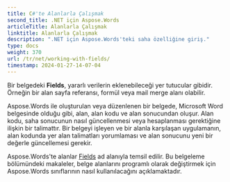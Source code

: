 ```yaml
---
title: C#'te Alanlarla Çalışmak
second_title: .NET için Aspose.Words
articleTitle: Alanlarla Çalışmak
linktitle: Alanlarla Çalışmak
description: ".NET için Aspose.Words'teki saha özelliğine giriş."
type: docs
weight: 370
url: /tr/net/working-with-fields/
timestamp: 2024-01-27-14-07-04
---
```


Bir belgedeki **Fields**, yararlı verilerin eklenebileceği yer tutucular gibidir. Örneğin bir alan sayfa referansı, formül veya mail merge alanı olabilir.

Aspose.Words ile oluşturulan veya düzenlenen bir belgede, Microsoft Word belgesinde olduğu gibi, alan, alan kodu ve alan sonucundan oluşur. Alan kodu, saha sonucunun nasıl güncellenmesi veya hesaplanması gerektiğine ilişkin bir talimattır. Bir belgeyi işleyen ve bir alanla karşılaşan uygulamanın, alan kodunda yer alan talimatları yorumlaması ve alan sonucunu yeni bir değerle güncellemesi gerekir.

Aspose.Words'te alanlar [Fields](https://reference.aspose.com/words/tr/net/aspose.words.fields/) ad alanıyla temsil edilir. Bu belgeleme bölümündeki makaleler, belge alanlarını programlı olarak değiştirmek için Aspose.Words sınıflarının nasıl kullanılacağını açıklamaktadır.

